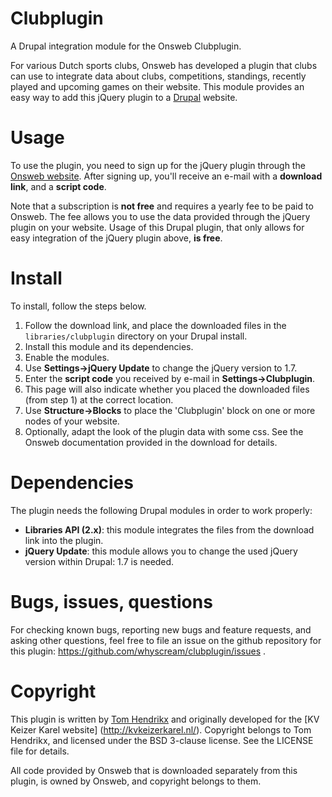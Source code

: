 Clubplugin
==========

A Drupal integration module for the Onsweb Clubplugin.

For various Dutch sports clubs, Onsweb has developed a plugin that clubs can
use to integrate data about clubs, competitions, standings, recently
played and upcoming games on their website. This module provides an easy way 
to add this jQuery plugin to a [Drupal](http://www.drupal.org) website.


Usage
=====

To use the plugin, you need to sign up for the jQuery plugin through the 
[Onsweb website](http://www.onswebbond.nl/voor-verenigingen/). After signing
up, you'll receive an e-mail with a **download link**, and a **script code**.

Note that a subscription is **not free** and requires a yearly fee to be paid
to Onsweb. The fee allows you to use the data provided through the jQuery
plugin on your website. Usage of this Drupal plugin, that only allows for easy
integration of the jQuery plugin above, **is free**.


Install
=======

To install, follow the steps below.

1. Follow the download link, and place the downloaded files in the 
   `libraries/clubplugin` directory on your Drupal install.
2. Install this module and its dependencies.
3. Enable the modules.
4. Use **Settings->jQuery Update** to change the jQuery version to 1.7.
5. Enter the **script code** you received by e-mail in **Settings->Clubplugin**.
6. This page will also indicate whether you placed the downloaded files 
   (from step 1) at the correct location. 
7. Use **Structure->Blocks** to place the 'Clubplugin' block on one or more 
   nodes of your website.
8. Optionally, adapt the look of the plugin data with some css. See the
   Onsweb documentation provided in the download for details.


Dependencies
============

The plugin needs the following Drupal modules in order to work properly:
- **Libraries API (2.x)**: this module integrates the files from the download
  link into the plugin.
- **jQuery Update**: this module allows you to change the used jQuery version
  within Drupal: 1.7 is needed.


Bugs, issues, questions
=======================

For checking known bugs, reporting new bugs and feature requests, and asking
other questions, feel free to file an issue on the github repository for this 
plugin: https://github.com/whyscream/clubplugin/issues .

Copyright
=========

This plugin is written by [Tom Hendrikx](http://www.tomhendrikx.nl) and 
originally developed for the [KV Keizer Karel website]
(http://kvkeizerkarel.nl/). Copyright belongs to Tom Hendrikx, and
licensed under the BSD 3-clause license. See the LICENSE file for details.

All code provided by Onsweb that is downloaded separately from this plugin,
is owned by Onsweb, and copyright belongs to them.

